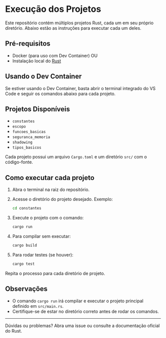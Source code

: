 # Execução dos Projetos

Este repositório contém múltiplos projetos Rust, cada um em seu próprio diretório. Abaixo estão as instruções para executar cada um deles.

## Pré-requisitos
- Docker (para uso com Dev Container) OU
- Instalação local do [Rust](https://www.rust-lang.org/tools/install)

## Usando o Dev Container
Se estiver usando o Dev Container, basta abrir o terminal integrado do VS Code e seguir os comandos abaixo para cada projeto.

## Projetos Disponíveis

- `constantes`
- `escopo`
- `funcoes_basicas`
- `seguranca_memoria`
- `shadowing`
- `tipos_basicos`

Cada projeto possui um arquivo `Cargo.toml` e um diretório `src/` com o código-fonte.

## Como executar cada projeto

1. Abra o terminal na raiz do repositório.
2. Acesse o diretório do projeto desejado. Exemplo:

   ```bash
   cd constantes
   ```

3. Execute o projeto com o comando:

   ```bash
   cargo run
   ```

4. Para compilar sem executar:

   ```bash
   cargo build
   ```

5. Para rodar testes (se houver):

   ```bash
   cargo test
   ```

Repita o processo para cada diretório de projeto.

## Observações
- O comando `cargo run` irá compilar e executar o projeto principal definido em `src/main.rs`.
- Certifique-se de estar no diretório correto antes de rodar os comandos.

---

Dúvidas ou problemas? Abra uma issue ou consulte a documentação oficial do Rust.